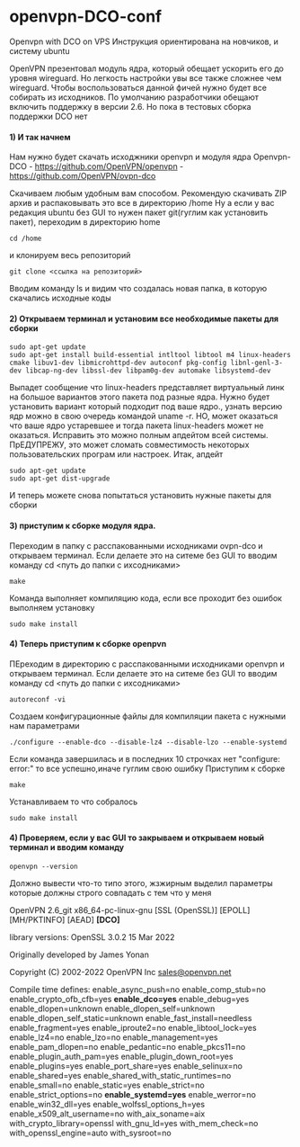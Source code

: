 # openvpn-DCO-conf
Openvpn with DCO on VPS
Инструкция ориентирована на новчиков, и систему ubuntu

OpenVPN презентовал модуль ядра, который обещает ускорить его до уровня wireguard. Но легкость настройки увы все также сложнее чем wireguard.
Чтобы воспользоваться данной фичей нужно будет все собирать из исходников. По умолчанию разработчики обещают включить поддержку в версии 2.6. Но пока в тестовых сборка поддержки DCO нет

#### 1) И так начнем
Нам нужно будет скачать исходжники openvpn и модуля ядра Openvpn-DCO
    - https://github.com/OpenVPN/openvpn
    - https://github.com/OpenVPN/ovpn-dco
    
Скачиваем любым удобным вам способом. 
Рекомендую скачивать ZIP архив и распаковывать это все в директорию /home
Ну а если у вас редакция ubuntu без GUI то нужен пакет git(гуглим как установить пакет), переходим в директорию home

    cd /home

и клонируем весь репозиторий

    git clone <ссылка на репозиторий>

Вводим команду ls и видим что создалась новая папка, в которую скачались исходные коды

#### 2) Открываем терминал и установим все необходимые пакеты для сборки
    sudo apt-get update
    sudo apt-get install build-essential intltool libtool m4 linux-headers cmake libuv1-dev libmicrohttpd-dev autoconf pkg-config libnl-genl-3-dev libcap-ng-dev libssl-dev libpam0g-dev automake libsystemd-dev
    
 Выпадет сообщение что linux-headers представляет виртуальный линк на большое вариантов этого пакета под разные ядра. Нужно будет установить вариант который подходит под ваше ядро., узнать версию ядр можно в свою очередь командой uname -r. НО, может оказаться что ваше ядро устаревшее и тогда пакета linux-headers может не оказаться. Исправить это можно полным апдейтом всей системы. ПрЕДУПРЕЖУ, это может сломать совместимость некоторых пользовательских програм или настроек. Итак, апдейт

    sudo apt-get update
    sudo apt-get dist-upgrade

И теперь можете снова попытаться установить нужные пакеты для сборки

#### 3) приступим к сборке модуля ядра.
Переходим в папку с расспакованными исходниками ovpn-dco и открываем терминал. Если делаете это на ситеме без GUI то вводим команду cd <путь до папки с ихсодниками>

    make

Команда выполняет компиляцию кода, если все проходит без ошибок выполняем установку

    sudo make install
    
#### 4) Теперь приступим к сборке openpvn
ПЕреходим в директорию с расспакованными исходниками openvpn и открываем терминал. Если делаете это на ситеме без GUI то вводим команду cd <путь до папки с ихсодниками>

    autoreconf -vi

Создаем конфигурационные файлы для компиляции пакета с нужными нам параметрами

    ./configure --enable-dco --disable-lz4 --disable-lzo --enable-systemd

Если команда завершилась и в последних 10 строчках нет "configure: error:" то все успешно,иначе гуглим свою ошибку
Приступим к сборке

    make

Устанавливаем то что собралось

    sudo make install

#### 4) Проверяем, если у вас GUI то закрываем и открываем новый терминал и вводим команду

    openvpn --version

Должно вывести что-то типо этого, жзжирным выделил параметры которые должны строго совпадать с тем что у меня 


OpenVPN 2.6_git x86_64-pc-linux-gnu [SSL (OpenSSL)] [EPOLL] [MH/PKTINFO] [AEAD] **[DCO]**

library versions: OpenSSL 3.0.2 15 Mar 2022

Originally developed by James Yonan

Copyright (C) 2002-2022 OpenVPN Inc <sales@openvpn.net>

Compile time defines: enable_async_push=no enable_comp_stub=no enable_crypto_ofb_cfb=yes **enable_dco=yes** enable_debug=yes enable_dlopen=unknown enable_dlopen_self=unknown enable_dlopen_self_static=unknown enable_fast_install=needless enable_fragment=yes enable_iproute2=no enable_libtool_lock=yes enable_lz4=no enable_lzo=no enable_management=yes enable_pam_dlopen=no enable_pedantic=no enable_pkcs11=no enable_plugin_auth_pam=yes enable_plugin_down_root=yes enable_plugins=yes enable_port_share=yes enable_selinux=no enable_shared=yes enable_shared_with_static_runtimes=no enable_small=no enable_static=yes enable_strict=no enable_strict_options=no **enable_systemd=yes** enable_werror=no enable_win32_dll=yes enable_wolfssl_options_h=yes enable_x509_alt_username=no with_aix_soname=aix with_crypto_library=openssl with_gnu_ld=yes with_mem_check=no with_openssl_engine=auto with_sysroot=no
```


